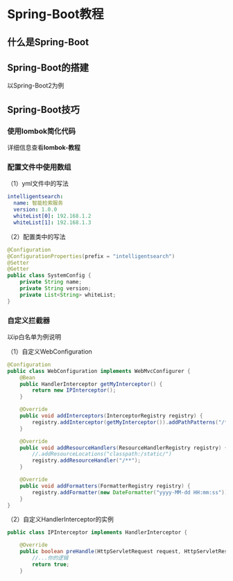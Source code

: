 # Spring-Boot教程

## 什么是Spring-Boot

## Spring-Boot的搭建

以Spring-Boot2为例

## Spring-Boot技巧

### 使用lombok简化代码

详细信息查看**lombok-教程**

### 配置文件中使用数组

（1）yml文件中的写法

```yml
intelligentsearch:
  name: 智能检索服务
  version: 1.0.0
  whiteList[0]: 192.168.1.2
  whiteList[1]: 192.168.1.3
```

（2）配置类中的写法

```java
@Configuration
@ConfigurationProperties(prefix = "intelligentsearch")
@Setter
@Getter
public class SystemConfig {
    private String name;
    private String version;
    private List<String> whiteList;
}
```

### 自定义拦截器

以ip白名单为例说明

（1）自定义WebConfiguration

```java
@Configuration
public class WebConfiguration implements WebMvcConfigurer {
    @Bean
    public HandlerInterceptor getMyInterceptor() {
        return new IPInterceptor();
    }

    @Override
    public void addInterceptors(InterceptorRegistry registry) {
        registry.addInterceptor(getMyInterceptor()).addPathPatterns("/**");
    }

    @Override
    public void addResourceHandlers(ResourceHandlerRegistry registry) {
        //.addResourceLocations("classpath:/static/")
        registry.addResourceHandler("/**");
    }

    @Override
    public void addFormatters(FormatterRegistry registry) {
        registry.addFormatter(new DateFormatter("yyyy-MM-dd HH:mm:ss"));
    }
}
```

（2）自定义HandlerInterceptor的实例

```java
public class IPInterceptor implements HandlerInterceptor {

    @Override
    public boolean preHandle(HttpServletRequest request, HttpServletResponse response, Object handler) throws Exception {
        //...你的逻辑
        return true;
    }
```


